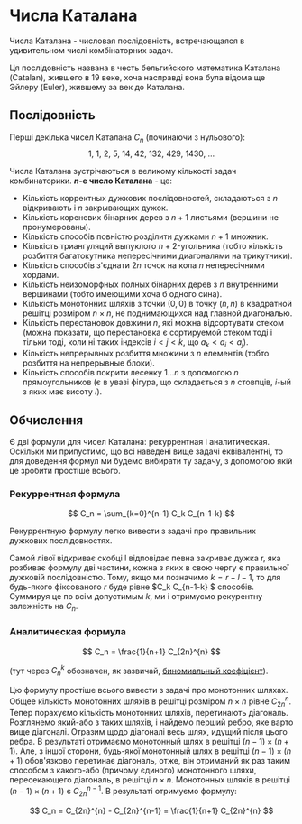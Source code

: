 # Числа Каталана

Числа Каталана - числовая послідовність, встречающаяся в удивительном числі комбінаторних задач.

Ця послідовність названа в честь бельгийского математика Каталана (Catalan), жившего в 19 веке, хоча насправді вона була відома ще Эйлеру (Euler), жившему за век до Каталана.

## Послідовність

Перші декілька чисел Каталана $C_n$ (починаючи з нульового):
$$ 1,\ 1,\ 2,\ 5,\ 14,\ 42,\ 132,\ 429,\ 1430,\ \ldots $$

Числа Каталана зустрічаються в великому кількості задач комбинаторики. **$n$-е число Каталана** - це:

* Кількість корректных дужкових послідовностей, складаються з $n$ відкривають і $n$ закрывающих дужок.
* Кількість кореневих бінарних дерев з $n+1$ листьями (вершини не пронумерованы).
* Кількість способів повністю розділити дужками $n+1$ множник.
* Кількість триангуляций выпуклого $n+2$-угольника (тобто кількість розбиття багатокутника непересічними диагоналями на трикутники).
* Кількість способів з'єднати $2n$ точок на кола $n$ непересічними хордами.
* Кількість неизоморфных полных бінарних дерев з $n$ внутренними вершинами (тобто имеющими хоча б одного сина).
* Кількість монотонних шляхів з точки $(0,0)$ в точку $(n,n)$ в квадратной решітці розміром $n \times n$, не поднимающихся над главной диагональю.
* Кількість перестановок довжини $n$, які можна відсортувати стеком (можна показати, що перестановка є сортируемой стеком тоді і тільки тоді, коли ні таких індексів $i<j<k$, що $a_k<a_i<a_j$).
* Кількість непрерывных розбиття множини з $n$ елементів (тобто розбиття на непрерывные блоки).
* Кількість способів покрити лесенку $1 \ldots n$ з допомогою $n$ прямоугольников (є в увазі фігура, що складається з $n$ стовпців, $i$-ый з яких має висоту $i$).

## Обчислення

Є дві формули для чисел Каталана: рекуррентная і аналитическая. Оскільки ми припустимо, що всі наведені вище задачі еквівалентні, то для доведення формул ми будемо вибирати ту задачу, з допомогою якій це зробити простіше всього.

### Рекуррентная формула

$$ C_n = \sum_{k=0}^{n-1} C_k C_{n-1-k} $$

Рекуррентную формулу легко вивести з задачі про правильних дужкових послідовностях.

Самой лівої відкриває скобці l відповідає певна закриває дужка r, яка розбиває формулу дві частини, кожна з яких в свою чергу є правильної дужковій послідовністю. Тому, якщо ми позначимо $k = r-l-1$, то для будь-якого фіксованого $r$ буде рівне $C_k C_{n-1-k} $ способів. Суммируя це по всім допустимым $k$, ми і отримуємо рекурентну залежність на $C_n$.

### Аналитическая формула

$$ C_n = \frac{1}{n+1} C_{2n}^{n} $$

(тут через $C_n^k$ обозначен, як зазвичай, [биномиальный коефіцієнт](binomial_coeff)).

Цю формулу простіше всього вивести з задачі про монотонних шляхах. Общее кількість монотонних шляхів в решітці розміром $n \times n$ рівне $C_{2n}^{n}$. Тепер порахуємо кількість монотонних шляхів, перетинають діагональ. Розглянемо який-або з таких шляхів, і найдемо перший ребро, яке варто вище діагоналі. Отразим щодо діагоналі весь шлях, идущий після цього ребра. В результаті отримаємо монотонный шлях в решітці $(n-1) \times (n+1)$. Але, з іншої сторони, будь-якої монотонный шлях в решітці $(n-1) \times (n+1)$ обов'язково перетинає діагональ, отже, він отриманий як раз таким способом з какого-або (причому єдиного) монотонного шляхи, пересекающего діагональ, в решітці $n \times n$. Монотонных шляхів в решітці $(n-1) \times (n+1)$ є $C_{2n}^{n-1}$. В результаті отримуємо формулу:

$$ C_n = C_{2n}^{n} - C_{2n}^{n-1} = \frac{1}{n+1} C_{2n}^{n} $$
